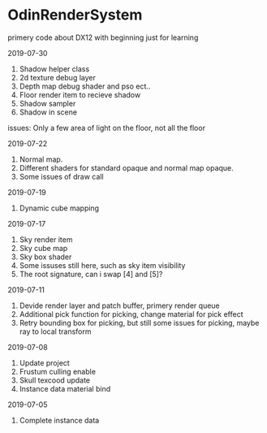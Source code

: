 # OdinRenderSystem
primery code about DX12 with beginning
just for learning

2019-07-30
1. Shadow helper class
2. 2d texture debug layer
3. Depth map debug shader and pso ect..
4. Floor render item to recieve shadow
5. Shadow sampler
6. Shadow in scene

issues:
Only a few area of light on the floor, not all the floor


2019-07-22
1. Normal map.
2. Different shaders for standard opaque and normal map opaque.
3. Some issues of draw call

2019-07-19
1. Dynamic cube mapping

2019-07-17
1. Sky render item
2. Sky cube map
3. Sky box shader
4. Some issuses still here, such as sky item visibility
5. The root signature, can i swap [4] and [5]?

2019-07-11
1. Devide render layer and patch buffer, primery render queue
2. Additional pick function for picking, change material for pick effect
3. Retry bounding box for picking, but still some issues for picking, maybe ray to local transform

2019-07-08
1. Update project
2. Frustum culling enable
3. Skull texcood update
4. Instance data material bind

2019-07-05
1. Complete instance data
